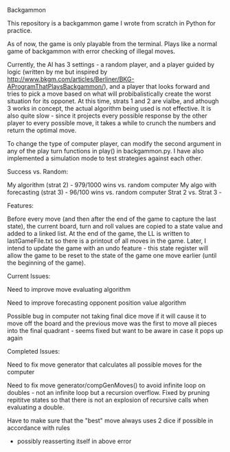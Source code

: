 Backgammon

This repository is a backgammon game I wrote from scratch in Python for practice.

As of now, the game is only playable from the terminal. Plays like a normal game of backgammon 
with error checking of illegal moves. 

Currently, the AI has 3 settings - a random player, and a player guided by logic (written by me 
but inspired by http://www.bkgm.com/articles/Berliner/BKG-AProgramThatPlaysBackgammon/), and
a player that looks forward and tries to pick a move based on what will probibalistically 
create the worst situation for its opponet. At this time, strats 1 and 2 are vialbe, and 
athough 3 works in concept, the actual algorithm being used is not effective. It is also quite
slow - since it projects every possible response by the other player to every possible move,
it takes a while to crunch the numbers and return the optimal move. 

To change the type of computer player, can modify the second argument in any of the play turn 
functions in play() in backgammon.py. I have also implemented a simulation mode to test 
strategies against each other. 

Success vs. Random:

My algorithm (strat 2) - 979/1000 wins vs. random computer
My algo with forecasting (strat 3) - 96/100 wins vs. random computer
Strat 2 vs. Strat 3 - 


Features:

Before every move (and then after the end of the game to capture the last state), 
the current board, turn and roll values are copied to a state value and added to a linked
list. At the end of the game, the LL is written to lastGameFile.txt so there is a printout
of all moves in the game. Later, I intend to update the game with an undo feature - this
state register will allow the game to be reset to the state of the game one move earlier 
(until the beginning of the game).


Current Issues:

Need to improve move evaluating algorithm

Need to improve forecasting opponent position value algorithm


Possible bug in computer not taking final dice move if it will cause it to move off the board
and the previous move was the first to move all pieces into the final quadrant - seems fixed
but want to be aware in case it pops up again

Completed Issues:

Need to fix move generator that calculates all possible moves for the computer


Need to fix move generator/compGenMoves() to avoid infinite loop on doubles - not an infinite
  loop but a recursion overflow. Fixed by pruning repititve states so that there is not an 
  explosion of recursive calls when evaluating a double.


Have to make sure that the "best" move always uses 2 dice if possible in accordance with rules  
  - possibly reasserting itself in above error
